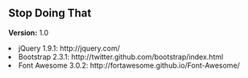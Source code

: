 <html>
    <head>
    </head>
    <body>
        <h2>Stop Doing That</h2>
        <div><b>Version:</b> 1.0</div>
        <div>
          <p>
                <li>jQuery 1.9.1: http://jquery.com/</li>
                <li>Bootstrap 2.3.1: http://twitter.github.com/bootstrap/index.html</li>
                <li>Font Awesome 3.0.2: http://fortawesome.github.io/Font-Awesome/</li>
            </p>
        </div>
    </body>
</html>
